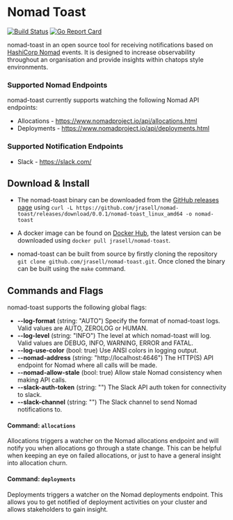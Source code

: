 # Nomad Toast

[![Build Status](https://travis-ci.org/jrasell/nomad-toast.svg?branch=master)](https://travis-ci.org/jrasell/nomad-toast) [![Go Report Card](https://goreportcard.com/badge/github.com/jrasell/nomad-toast)](https://goreportcard.com/report/github.com/jrasell/nomad-toast)

nomad-toast in an open source tool for receiving notifications based on [HashiCorp Nomad](https://www.nomadproject.io/) events. It is designed to increase observability throughout an organisation and provide insights within chatops style environments. 

### Supported Nomad Endpoints

nomad-toast currently supports watching the following Nomad API endpoints:

* Allocations - https://www.nomadproject.io/api/allocations.html
* Deployments - https://www.nomadproject.io/api/deployments.html

### Supported Notification Endpoints

* Slack - https://slack.com/

## Download & Install

* The nomad-toast binary can be downloaded from the [GitHub releases page](https://github.com/jrasell/nomad-toast/releases) using `curl -L https://github.com/jrasell/nomad-toast/releases/download/0.0.1/nomad-toast_linux_amd64 -o nomad-toast`

* A docker image can be found on [Docker Hub](https://hub.docker.com/r/jrasell/nomad-toast/), the latest version can be downloaded using `docker pull jrasell/nomad-toast`.

* nomad-toast can be built from source by firstly cloning the repository `git clone github.com/jrasell/nomad-toast.git`. Once cloned the binary can be built using the `make` command.

## Commands and Flags

nomad-toast supports the following global flags:

* **--log-format** (string: "AUTO") Specify the format of nomad-toast logs. Valid values are AUTO, ZEROLOG or HUMAN.
* **--log-level** (string: "INFO") The level at which nomad-toast will log. Valid values are DEBUG, INFO, WARNING, ERROR and FATAL.
* **--log-use-color** (bool: true) Use ANSI colors in logging output.
* **--nomad-address** (string: "http://localhost:4646") The HTTP(S) API endpoint for Nomad where all calls will be made.
* **--nomad-allow-stale** (bool: true) Allow stale Nomad consistency when making API calls.
* **--slack-auth-token** (string: "") The Slack API auth token for connectivity to slack.
* **--slack-channel** (string: "") The Slack channel to send Nomad notifications to.

#### Command: `allocations`

Allocations triggers a watcher on the Nomad allocations endpoint and will notify you when allocations go through a state change. This can be helpful when keeping an eye on failed allocations, or just to have a general insight into allocation churn.

#### Command: `deployments`

Deployments triggers a watcher on the Nomad deployments endpoint. This allows you to get notified of deployment activities on your cluster and allows stakeholders to gain insight.

